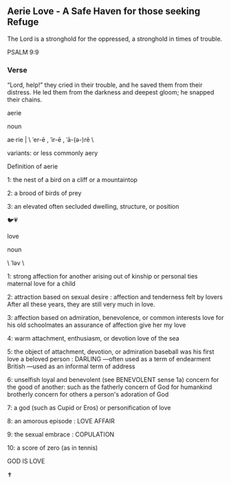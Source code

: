 ## Aerie Love - A Safe Haven for those seeking Refuge


The Lord is a stronghold for the oppressed, a stronghold in times of trouble. 

PSALM 9:9


### Verse

“Lord, help!” they cried in their trouble,
    and he saved them from their distress.
  He led them from the darkness and deepest gloom;
    he snapped their chains.


aerie 

noun

ae·​rie | \ ˈer-ē  , ˈir-ē  , ˈā-(ə-)rē  \

variants: or less commonly aery

Definition of aerie

1: the nest of a bird on a cliff or a mountaintop

2: a brood of birds of prey

3: an elevated often secluded dwelling, structure, or position

🐦💗

love 

noun

\ ˈləv  \

1: strong affection for another arising out of kinship or personal ties
maternal love for a child

2: attraction based on sexual desire : affection and tenderness felt by lovers
After all these years, they are still very much in love.

3: affection based on admiration, benevolence, or common interests
love for his old schoolmates
   an assurance of affection
   give her my love

4: warm attachment, enthusiasm, or devotion
   love of the sea

5: the object of attachment, devotion, or admiration
   baseball was his first love
   a beloved person : DARLING —often used as a term of endearment
   British —used as an informal term of address

6: unselfish loyal and benevolent (see BENEVOLENT sense 1a) concern for the good of another: such as
   the fatherly concern of God for humankind
   brotherly concern for others
   a person's adoration of God

7: a god (such as Cupid or Eros) or personification of love

8: an amorous episode : LOVE AFFAIR

9: the sexual embrace : COPULATION

10: a score of zero (as in tennis)

GOD IS LOVE

✝️
